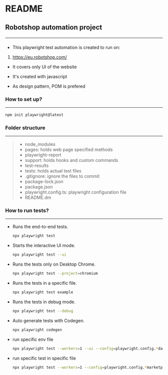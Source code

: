 # README #

## Robotshop automation project <hr>

* This playwright test automation is created to run on:

1. https://eu.robotshop.com/

* It covers only UI of the website

* It's created with javascript

* As design pattern, POM is prefered

### How to set up? <hr>
```bash
npm init playwright@latest
```

### Folder structure  <hr>

> * node_modules
> * pages: holds web page specified methods 
> * playwright-report
> * support: holds hooks and custom commands
> * test-results
> * tests: holds actual test files
> * .gitignore: ignore the files to commit
> * package-lock.json
> * package.json
> * playwright.config.ts: playwright configuration file
> * README.dm

### How to run tests? <hr>

  * Runs the end-to-end tests.
    ```bash 
    npx playwright test
    ```

  * Starts the interactive UI mode.
     ```bash 
    npx playwright test --ui
    ```

  * Runs the tests only on Desktop Chrome.
     ```bash 
    npx playwright test --project=chromium
    ```

  * Runs the tests in a specific file.
     ```bash 
    npx playwright test example
    ```

  * Runs the tests in debug mode.
    ```bash 
    npx playwright test --debug
    ```

  * Auto generate tests with Codegen.
    ```bash 
    npx playwright codegen
    ```

  * run specific env file
    ```bash
    npx playwright test --workers=1 --ui --config=playwright.config.*dashboard*.js
    ```

  * run specific test in specific file
    ```bash
    npx playwright test --workers=1 --config=playwright.config.*marketplace.js **003_Post**.spec.js
    ```